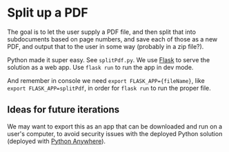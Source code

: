 # Split up a PDF

The goal is to let the user supply a PDF file, and then split that into subdocuments based on page numbers, and save each of those as a new PDF, and output that to the user in some way (probably in a zip file?).

Python made it super easy. See `splitPdf.py`. We use [Flask](https://flask.palletsprojects.com/en/3.0.x/) to serve the solution as a web app. Use `flask run` to run the app in dev mode.

And remember in console we need `export FLASK_APP={fileName}`, like `export FLASK_APP=splitPdf`, in order for `flask run` to run the proper file.

## Ideas for future iterations

We may want to export this as an app that can be downloaded and run on a user's computer, to avoid security issues with the deployed Python solution (deployed with [Python Anywhere](https://www.pythonanywhere.com/)).
